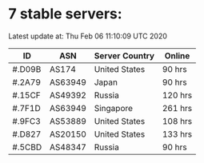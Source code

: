 # 7 stable servers:

Latest update at: Thu Feb 06 11:10:09 UTC 2020

| ID | ASN | Server Country | Online |
| -- | --- | -------------- | ------ |
| #.D09B | AS174 | United States | 90 hrs |
| #.2A79 | AS63949 | Japan | 90 hrs |
| #.15CF | AS49392 | Russia | 120 hrs |
| #.7F1D | AS63949 | Singapore | 261 hrs |
| #.9FC3 | AS53889 | United States | 108 hrs |
| #.D827 | AS20150 | United States | 133 hrs |
| #.5CBD | AS48347 | Russia | 90 hrs |

